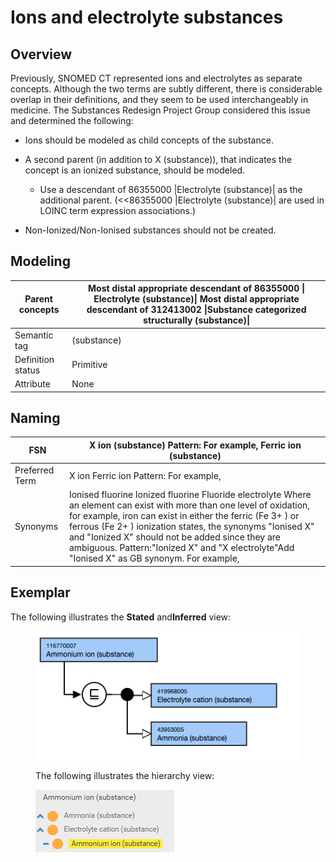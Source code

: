 # Ions and electrolyte substances

## Overview

Previously, SNOMED CT represented ions and electrolytes as separate concepts. Although the two terms are subtly different, there is considerable overlap in their definitions, and they seem to be used interchangeably in medicine. The Substances Redesign Project Group considered this issue and determined the following:

  * Ions should be modeled as child concepts of the substance. 

  * A second parent (in addition to X (substance)), that indicates the concept is an ionized substance, should be modeled. 
    * Use a descendant of 86355000 |Electrolyte (substance)| as the additional parent. (<<86355000 |Electrolyte (substance)| are used in LOINC term expression associations.)
  * Non-Ionized/Non-Ionised substances should not be created.  
  

## Modeling 

| Parent concepts | Most distal appropriate descendant of 86355000 \| Electrolyte (substance)\| Most distal appropriate descendant of 312413002 \|Substance categorized structurally (substance)\| |
|---|---|
| Semantic tag | (substance) |
| Definition status | Primitive |
| Attribute | None |

## Naming

| FSN | X ion (substance) Pattern: For example, Ferric ion (substance) |
|---|---|
| Preferred Term | X ion Ferric ion Pattern: For example, |
| Synonyms | Ionised fluorine Ionized fluorine Fluoride electrolyte Where an element can exist with more than one level of oxidation, for example, iron can exist in either the ferric (Fe 3+ ) or ferrous (Fe 2+ ) ionization states, the synonyms "Ionised X" and "Ionized X" should not be added since they are ambiguous. Pattern:"Ionized X" and "X electrolyte"Add "Ionised X" as GB synonym. For example, |

## Exemplar

The following illustrates the **Stated** and**Inferred** view:

<figure><img src="images/174691612.png" alt="" title=""><figcaption><p>The following illustrates the hierarchy view:</p></figcaption></figure>

  

<figure><img src="images/174691613.png" alt="" title=""></figure>
